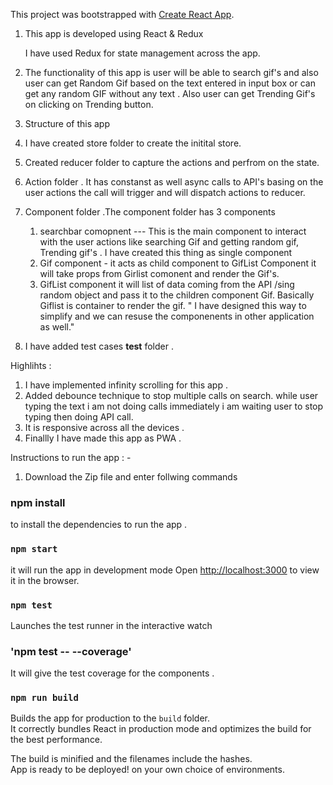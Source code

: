 This project was bootstrapped with [Create React App](https://github.com/facebook/create-react-app).

1. This app is developed using React & Redux

     I have used Redux for state management across the app.

2. The functionality of this app is user will be able to search gif's and also user can get Random Gif based on the text entered in input box or can get any random GIF without any text . Also user can get Trending Gif's on clicking on Trending button.

3. Structure of this app
  1. I have created store folder to create the initital store.
  2. Created reducer folder to capture the actions and perfrom on the state.
  3. Action folder . It has constanst as well async calls to API's basing on the user actions the call will trigger and will dispatch actions to reducer.
  4. Component folder .The component folder has 3 components
      1. searchbar comopnent --- This is the main component to interact with the user actions like searching Gif and getting random gif, Trending gif's . I have created this thing as single component
      2. Gif component - it acts as child component to GifList Component it will take props from Girlist comonent and render the Gif's.
      3. GifList component it will list of data coming from the API /sing random object and pass it to the children component Gif. Basically Giflist is container to render the gif.
  " I have designed this way to simplify and we can resuse the componenents in other application as well."
  5. I have added test cases __test__ folder .

Highlihts :

1. I have implemented infinity scrolling for this app .
2. Added debounce technique to stop multiple calls on search. while user typing the text i am not doing calls immediately i am waiting user to stop typing then doing API call.
3. It is responsive across all the devices .
4. Finallly I have made this app as PWA .


Instructions to run the app : -

1. Download the Zip file and enter follwing commands

 ### npm install

 to install the dependencies to run the app .

 ### `npm start`

 it will run the app in development mode
 Open [http://localhost:3000](http://localhost:3000) to view it in the browser.

### `npm test`

Launches the test runner in the interactive watch

### 'npm test -- --coverage'

It will give the test coverage for the components .


### `npm run build`

Builds the app for production to the `build` folder.<br>
It correctly bundles React in production mode and optimizes the build for the best performance.

The build is minified and the filenames include the hashes.<br>
App is ready to be deployed! on your own choice of environments.

